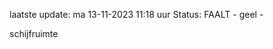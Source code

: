 laatste update: 
ma 13-11-2023 11:18   uur 
Status: FAALT - geel - 
<div class="service Y">schijfruimte</div>